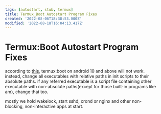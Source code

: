 ```yaml
---
tags: [autostart, stub, termux]
title: Termux_Boot Autostart Program Fixes
created: '2022-08-06T18:38:53.000Z'
modified: '2022-08-18T16:04:13.417Z'
---
```


# Termux:Boot Autostart Program Fixes

according to [this](https://github.com/termux/termux-boot/issues/58), termux:boot on android 10 and above will not work. instead, change all executables with relative paths in init scripts to their absolute paths. if any referred executable is a script file containing other executable with non-absolute paths(except for those built-in programs like am), change that too.

mostly we hold wakelock, start sshd, crond or nginx and other non-blocking, non-interactive apps at start.
